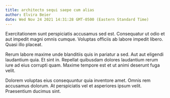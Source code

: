 ```yaml
---
title: architecto sequi saepe cum alias
author: Elvira Beier
date: Wed Nov 24 2021 14:31:28 GMT-0500 (Eastern Standard Time)
---
```

Exercitationem sunt perspiciatis accusamus sed est. Consequatur ut odio et aut impedit magni omnis cumque. Voluptas officiis ab labore impedit libero. Quasi illo placeat.

 Rerum labore maxime unde blanditiis quis in pariatur a sed. Aut aut eligendi laudantium quia. Et sint in. Repellat quibusdam dolores laudantium rerum iure ad eius corrupti quam. Maxime tempore est et ut animi deserunt fuga velit.

 Dolorem voluptas eius consequuntur quia inventore amet. Omnis rem accusamus dolorum. At perspiciatis vel et asperiores ipsum velit. Praesentium ducimus sint.
